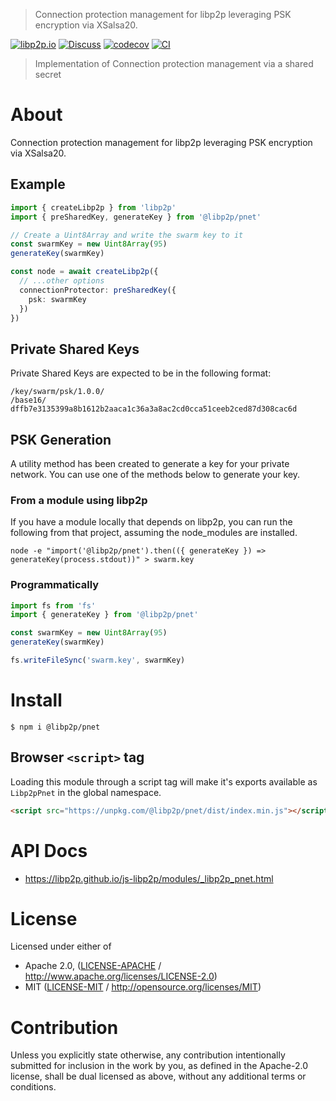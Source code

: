 > Connection protection management for libp2p leveraging PSK encryption via XSalsa20.

[![libp2p.io](https://img.shields.io/badge/project-libp2p-yellow.svg?style=flat-square)](http://libp2p.io/)
[![Discuss](https://img.shields.io/discourse/https/discuss.libp2p.io/posts.svg?style=flat-square)](https://discuss.libp2p.io)
[![codecov](https://img.shields.io/codecov/c/github/libp2p/js-libp2p.svg?style=flat-square)](https://codecov.io/gh/libp2p/js-libp2p)
[![CI](https://img.shields.io/github/actions/workflow/status/libp2p/js-libp2p/main.yml?branch=master\&style=flat-square)](https://github.com/libp2p/js-libp2p/actions/workflows/main.yml?query=branch%3Amaster)

> Implementation of Connection protection management via a shared secret

# About

Connection protection management for libp2p leveraging PSK encryption via XSalsa20.

## Example

```typescript
import { createLibp2p } from 'libp2p'
import { preSharedKey, generateKey } from '@libp2p/pnet'

// Create a Uint8Array and write the swarm key to it
const swarmKey = new Uint8Array(95)
generateKey(swarmKey)

const node = await createLibp2p({
  // ...other options
  connectionProtector: preSharedKey({
    psk: swarmKey
  })
})
```

## Private Shared Keys

Private Shared Keys are expected to be in the following format:

```
/key/swarm/psk/1.0.0/
/base16/
dffb7e3135399a8b1612b2aaca1c36a3a8ac2cd0cca51ceeb2ced87d308cac6d
```

## PSK Generation

A utility method has been created to generate a key for your private network. You can use one of the methods below to generate your key.

### From a module using libp2p

If you have a module locally that depends on libp2p, you can run the following from that project, assuming the node\_modules are installed.

```console
node -e "import('@libp2p/pnet').then(({ generateKey }) => generateKey(process.stdout))" > swarm.key
```

### Programmatically

```js
import fs from 'fs'
import { generateKey } from '@libp2p/pnet'

const swarmKey = new Uint8Array(95)
generateKey(swarmKey)

fs.writeFileSync('swarm.key', swarmKey)
```

# Install

```console
$ npm i @libp2p/pnet
```

## Browser `<script>` tag

Loading this module through a script tag will make it's exports available as `Libp2pPnet` in the global namespace.

```html
<script src="https://unpkg.com/@libp2p/pnet/dist/index.min.js"></script>
```

# API Docs

- <https://libp2p.github.io/js-libp2p/modules/_libp2p_pnet.html>

# License

Licensed under either of

- Apache 2.0, ([LICENSE-APACHE](LICENSE-APACHE) / <http://www.apache.org/licenses/LICENSE-2.0>)
- MIT ([LICENSE-MIT](LICENSE-MIT) / <http://opensource.org/licenses/MIT>)

# Contribution

Unless you explicitly state otherwise, any contribution intentionally submitted for inclusion in the work by you, as defined in the Apache-2.0 license, shall be dual licensed as above, without any additional terms or conditions.
